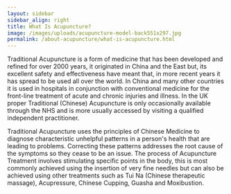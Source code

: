 ```yaml
---
layout: sidebar
sidebar_align: right
title: What Is Acupuncture?
image: /images/uploads/acupuncture-model-back551x297.jpg
permalink: /about-acupuncture/what-is-acupuncture.html
---
```

Traditional Acupuncture is a form of medicine that has been developed and refined for over 2000 years, it originated in China and the East but, its excellent safety and effectiveness have meant that, in more recent years it has spread to be used all over the world. In China and many other countries it is used in hospitals in conjunction with conventional medicine for the front-line treatment of acute and chronic injuries and illness. In the UK proper Traditional (Chinese) Acupuncture is only occasionally available through the NHS and is more usually accessed by visiting a qualified independent practitioner. 

Traditional Acupuncture uses the principles of Chinese Medicine to diagnose characteristic unhelpful patterns in a person's health that are leading to problems. Correcting these patterns addresses the root cause of the symptoms so they cease to be an issue. The process of Acupuncture Treatment involves stimulating specific points in the body, this is most commonly achieved using the insertion of very fine needles but can also be achieved using other treatments such as Tui Na (Chinese therapeutic massage), Acupressure, Chinese Cupping, Guasha and Moxibustion.